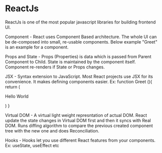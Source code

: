 # ReactJs

ReactJs is one of the most popular javascript libraries for building frontend UI.

Component - React uses Component Based architecture. The whole UI can be de-composed into small, re-usable components.
Below example "Greet" is an example for a component.

Props and State - Props (Properties) is data which is passed from Parent Component to Child. 
State is maintained by the component itself. Component re-renders if State or Props changes.

JSX - Syntax extension to JavaScript. Most React projects use JSX for its convenience. It makes defining components easier. 
Ex: 
function Greet (){
return ( <div>
<p>Hello World</p>
</div>)
}

Virtual DOM - A virtual light weight represntation of actual DOM. React update the state changes in Virtual DOM first and then it syncs with Real DOM.
Runs diffing algorithm to compare the previous created component tree with the new one and does Reconciliation.

Hooks - Hooks let you use different React features from your components. Ex: useState, useEffect etc
